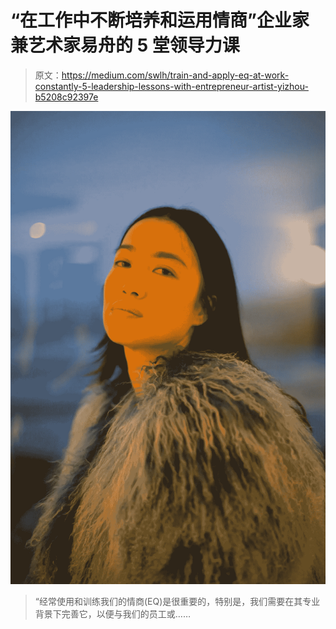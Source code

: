 # “在工作中不断培养和运用情商”企业家兼艺术家易舟的 5 堂领导力课

> 原文：<https://medium.com/swlh/train-and-apply-eq-at-work-constantly-5-leadership-lessons-with-entrepreneur-artist-yizhou-b5208c92397e>

![](img/bd09bcf52294f2dd776e59b5c23d30c4.png)

> “经常使用和训练我们的情商(EQ)是很重要的，特别是，我们需要在其专业背景下完善它，以便与我们的员工或……